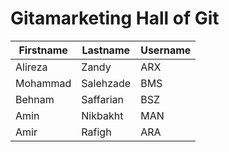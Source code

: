 # Gitamarketing Hall of Git

| Firstname | Lastname | Username |
| ----------- | ----------- | ----------- |
| Alireza  | Zandy     | ARX |
| Mohammad | Salehzade | BMS |
| Behnam   | Saffarian | BSZ |
| Amin | Nikbakht | MAN |
| Amir     | Rafigh    | ARA |

